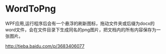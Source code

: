 # WordToPng
WPF应用,运行程序后会有一个悬浮的刷新图标，拖动文件夹或后缀为docx的word文件，会在文件目录下生成同名的png图片，把文档内的所有内容保存为一张图片。

http://tieba.baidu.com/p/3683406077
